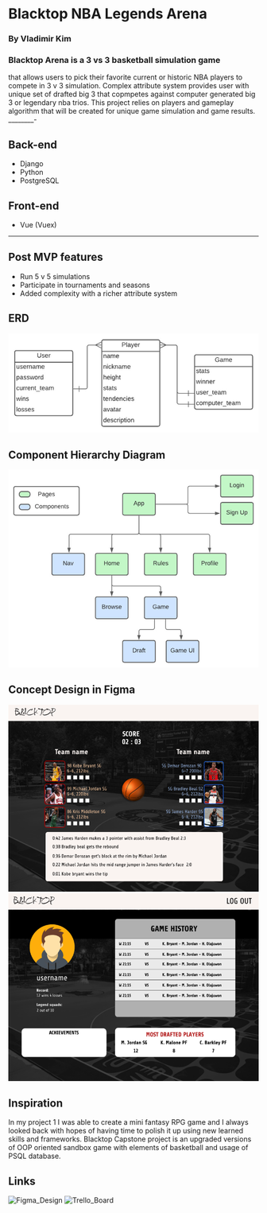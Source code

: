 # Blacktop NBA Legends Arena

### By Vladimir Kim

### Blacktop Arena is a 3 vs 3 basketball simulation game
 that allows users to pick their favorite current or historic NBA players to compete in 3 v 3 simulation.
Complex attribute system provides user with unique set of drafted big 3 that copmpetes against computer generated big 3 or legendary nba trios.
This project relies on players and gameplay algorithm that will be created for unique game simulation and game results.
________-
## Back-end
* Django
* Python
* PostgreSQL

## Front-end 
* Vue (Vuex)
___________
## Post MVP features
* Run 5 v 5 simulations
* Participate in tournaments and seasons
* Added complexity with a richer attribute system


## ERD

![](./blacktop_arena/client/src/assets/erd.jpeg)


## Component Hierarchy Diagram

![](./blacktop_arena/client/src/assets/chd.jpeg)


## Concept Design in Figma
![](./blacktop_arena/client/src/assets/Game_ui.png)
![](./blacktop_arena/client/src/assets/profile.png)


## Inspiration

In my project 1 I was able to create a mini fantasy RPG game and I always looked back with hopes of having time to polish it up using new learned skills and frameworks.
Blacktop Capstone project is an upgraded versions of OOP oriented sandbox game with elements of basketball and usage of PSQL database.


## Links
![Figma_Design](https://www.figma.com/file/uiwppLUE5HykidgDgCoDAz/Blacktop?node-id=0%3A1)
![Trello_Board](https://trello.com/b/kcyDWugZ/blacktop)
